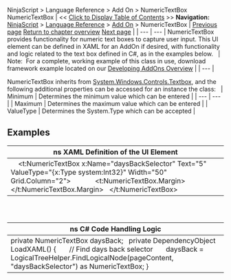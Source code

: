 ﻿
NinjaScript > Language Reference > Add On > NumericTextBox
NumericTextBox
| << [Click to Display Table of Contents](numerictextbox.md) >> **Navigation:**     [NinjaScript](ninjascript-1.md) > [Language Reference](language_reference_wip-1.md) > [Add On](add_on-1.md) > NumericTextBox | [Previous page](ntwindow-1.md) [Return to chapter overview](add_on-1.md) [Next page](onwindowcreated-1.md) |
| --- | --- |
NumericTextBox provides functionality for numeric text boxes to capture user input. This UI element can be defined in XAML for an AddOn if desired, with functionality and logic related to the text box defined in C#, as in the examples below.
 
| Note:  For a complete, working example of this class in use, download framework example located on our [Developing AddOns Overview](developing_add_ons-1.md) |
| --- |

NumericTextBox inherits from [System.Windows.Controls.Textbox](https://msdn.microsoft.com/en-us/library/system.windows.controls.textbox(v=vs.110).aspx), and the following additional properties can be accessed for an instance the class:
 
| Minimum | Determines the minimum value which can be entered |
| --- | --- |
| Maximum | Determines the maximum value which can be entered |
| ValueType | Determines the System.Type which can be accepted |

## 
## 
## Examples
| ns XAML Definition of the UI Element |
| --- |
| <!-- Create a grid in which to place the NumericTextBox --> <Grid>    <!-- Define a NumericTextBox -->    <t:NumericTextBox x:Name="daysBackSelector" Text="5" ValueType="{x:Type system:Int32}" Width="50" Grid.Column="2">        <!-- Set the margins for the box -->        <t:NumericTextBox.Margin>            <Thickness Left="{StaticResource MarginButtonLeft}" Top="{StaticResource PaddingColumn}" Right="{StaticResource MarginBase}"/>        </t:NumericTextBox.Margin>    </t:NumericTextBox> </Grid> |

 
## 
| ns C# Code Handling Logic |
| --- |
| private NumericTextBox daysBack;   private DependencyObject LoadXAML() {        // Find days back selector        daysBack = LogicalTreeHelper.FindLogicalNode(pageContent, "daysBackSelector") as NumericTextBox; } |
